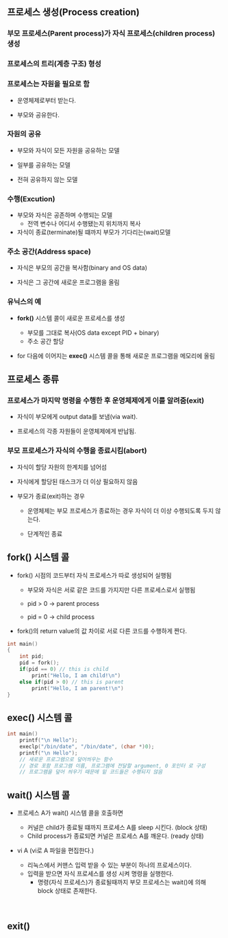 ## 프로세스 생성(Process creation)

### 부모 프로세스(Parent process)가 자식 프로세스(children process) 생성

### 프로세스의 트리(계층 구조) 형성

### 프로세스는 자원을 필요로 함

- 운영체제로부터 받는다.

- 부모와 공유한다.

### 자원의 공유

- 부모와 자식이 모든 자원을 공유하는 모델

- 일부를 공유하는 모델

- 전혀 공유하지 않는 모델

### 수행(Excution)

- 부모와 자식은 공존하며 수행되는 모델
  - 전역 변수나 어디서 수행됐는지 위치까지 복사
- 자식이 종료(terminate)될 떄까지 부모가 기다리는(wait)모델

### 주소 공간(Address space)

- 자식은 부모의 공간을 복사함(binary and OS data)

- 자식은 그 공간에 새로운 프로그램을 올림

### 유닉스의 예

- **fork()** 시스템 콜이 새로운 프로세스를 생성

  - 부모를 그대로 복사(OS data except PID + binary)
  - 주소 공간 할당

- for 다음에 이어지는 **exec()** 시스템 콜을 통해 새로운 프로그램을 메모리에 올림

## 프로세스 종류

### 프로세스가 마지막 명령을 수행한 후 운영체제에게 이를 알려줌(exit)

- 자식이 부모에게 output data를 보냄(via wait).

- 프로세스의 각종 자원들이 운영체제에게 반납됨.

### 부모 프로세스가 자식의 수행을 종료시킴(abort)

- 자식이 할당 자원의 한계치를 넘어섬

- 자식에게 할당된 태스크가 더 이상 필요하지 않음

- 부모가 종료(exit)하는 경우

  - 운영체제는 부모 프로세스가 종료하는 경우 자식이 더 이상 수행되도록 두지 않는다.

  - 단계적인 종료

## fork() 시스템 콜

- fork() 시점의 코드부터 자식 프로세스가 따로 생성되어 실행됨

  - 부모와 자식은 서로 같은 코드를 가지지만 다른 프로세스로서 실행됨

  - pid > 0 -> parent process

  - pid = 0 -> child process

- fork()의 return value의 값 차이로 서로 다른 코드를 수행하게 짠다.

```c
int main()
{
    int pid;
    pid = fork();
    if(pid == 0) // this is child
        print("Hello, I am child!\n")
    else if(pid > 0) // this is parent
        print("Hello, I am parent!\n")
}
```

## exec() 시스템 콜

```c
int main()
    printf("\n Hello");
    execlp("/bin/date", "/bin/date", (char *)0);
    printf("\n Hello");
    // 새로운 프로그램으로 덮어씌우는 함수
    // 경로 포함 프로그램 이름, 프로그램에 전달할 argument, 0 포인터 로 구성
    // 프로그램을 덮어 씌우기 때문에 밑 코드들은 수행되지 않음
```

## wait() 시스템 콜

- 프로세스 A가 wait() 시스템 콜을 호출하면

  - 커널은 child가 종료될 떄까지 프로세스 A를 sleep 시킨다. (block 상태)
  - Child process가 종료되면 커널은 프로세스 A를 깨운다. (ready 상태)

- vi A (vi로 A 파일을 편집한다.)
  - 리눅스에서 커맨스 입력 받을 수 있는 부분이 하나의 프로세스이다.
  - 입력을 받으면 자식 프로세스를 생성 시켜 명령을 실행한다.
    - 명령(자식 프로세스)가 종료될때까지 부모 프로세스는 wait()에 의해 block 상태로 존재한다.

<br>

## exit()
